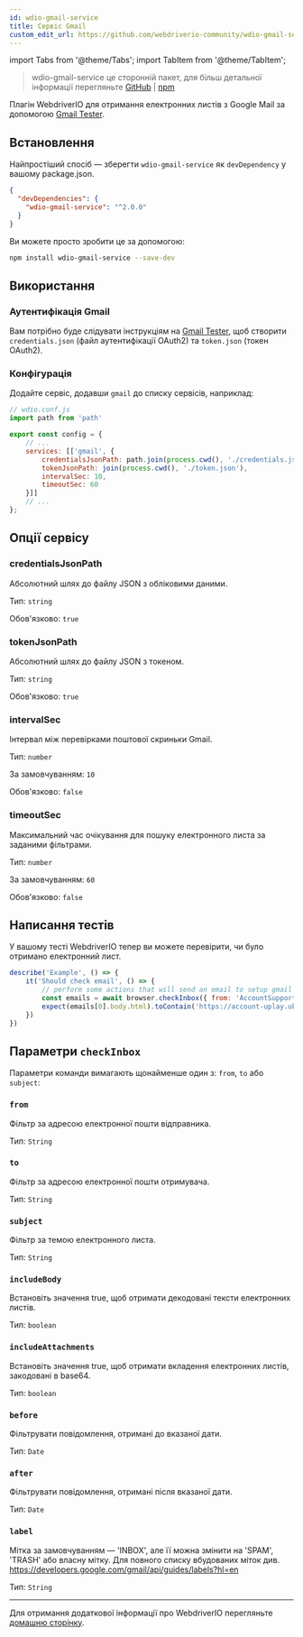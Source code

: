 ```yaml
---
id: wdio-gmail-service
title: Сервіс Gmail
custom_edit_url: https://github.com/webdriverio-community/wdio-gmail-service/edit/main/README.md
---
```


import Tabs from '@theme/Tabs';
import TabItem from '@theme/TabItem';

> wdio-gmail-service це сторонній пакет, для більш детальної інформації перегляньте [GitHub](https://github.com/webdriverio-community/wdio-gmail-service) | [npm](https://www.npmjs.com/package/wdio-gmail-service)

Плагін WebdriverIO для отримання електронних листів з Google Mail за допомогою [Gmail Tester](https://github.com/levz0r/gmail-tester).

## Встановлення

Найпростіший спосіб — зберегти `wdio-gmail-service` як `devDependency` у вашому package.json.

```json
{
  "devDependencies": {
    "wdio-gmail-service": "^2.0.0"
  }
}
```

Ви можете просто зробити це за допомогою:

```sh
npm install wdio-gmail-service --save-dev
```

## Використання

### Аутентифікація Gmail

Вам потрібно буде слідувати інструкціям на [Gmail Tester](https://github.com/levz0r/gmail-tester), щоб створити `credentials.json` (файл аутентифікації OAuth2) та `token.json` (токен OAuth2).

### Конфігурація

Додайте сервіс, додавши `gmail` до списку сервісів, наприклад:

```js
// wdio.conf.js
import path from 'path'

export const config = {
    // ...
    services: [['gmail', {
        credentialsJsonPath: path.join(process.cwd(), './credentials.json'),
        tokenJsonPath: join(process.cwd(), './token.json'),
        intervalSec: 10,
        timeoutSec: 60
    }]]
    // ...
};
```

## Опції сервісу

### credentialsJsonPath
Абсолютний шлях до файлу JSON з обліковими даними.

Тип: `string`

Обов'язково: `true`

### tokenJsonPath
Абсолютний шлях до файлу JSON з токеном.

Тип: `string`

Обов'язково: `true`

### intervalSec
Інтервал між перевірками поштової скриньки Gmail.

Тип: `number`

За замовчуванням: `10`

Обов'язково: `false`

### timeoutSec
Максимальний час очікування для пошуку електронного листа за заданими фільтрами.

Тип: `number`

За замовчуванням: `60`

Обов'язково: `false`


## Написання тестів

У вашому тесті WebdriverIO тепер ви можете перевірити, чи було отримано електронний лист.

```js
describe('Example', () => {
    it('Should check email', () => {
        // perform some actions that will send an email to setup gmail account
        const emails = await browser.checkInbox({ from: 'AccountSupport@ubi.com', subject: 'Ubisoft Password Change Request' });
        expect(emails[0].body.html).toContain('https://account-uplay.ubi.com/en-GB/action/change-password?genomeid=')
    })
})
```

## Параметри `checkInbox`

Параметри команди вимагають щонайменше один з: `from`, `to` або `subject`:

### `from`
Фільтр за адресою електронної пошти відправника.

Тип: `String`

### `to`
Фільтр за адресою електронної пошти отримувача.

Тип: `String`

### `subject`
Фільтр за темою електронного листа.

Тип: `String`

### `includeBody`
Встановіть значення true, щоб отримати декодовані тексти електронних листів.

Тип: `boolean`

### `includeAttachments`
Встановіть значення true, щоб отримати вкладення електронних листів, закодовані в base64.

Тип: `boolean`

### `before`
Фільтрувати повідомлення, отримані до вказаної дати.

Тип: `Date`

### `after`
Фільтрувати повідомлення, отримані після вказаної дати.

Тип: `Date`

### `label`
Мітка за замовчуванням — 'INBOX', але її можна змінити на 'SPAM', 'TRASH' або власну мітку. Для повного списку вбудованих міток див. https://developers.google.com/gmail/api/guides/labels?hl=en

Тип: `String`

---

Для отримання додаткової інформації про WebdriverIO перегляньте [домашню сторінку](https://webdriver.io).